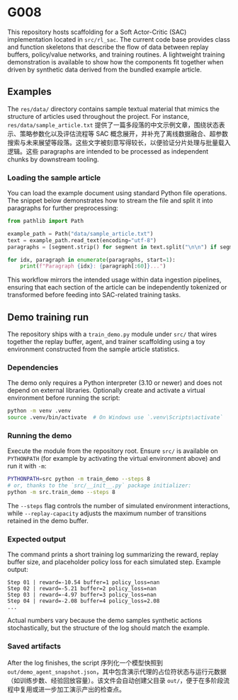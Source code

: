 # G008

This repository hosts scaffolding for a Soft Actor-Critic (SAC) implementation located in `src/rl_sac`. The current code base provides class and function skeletons that describe the flow of data between replay buffers, policy/value networks, and training routines. A lightweight training demonstration is available to show how the components fit together when driven by synthetic data derived from the bundled example article.

## Examples

The `res/data/` directory contains sample textual material that mimics the structure of articles used throughout the project. For instance, `res/data/sample_article.txt` 提供了一篇多段落的中文示例文章，围绕状态表示、策略参数化以及评估流程等 SAC 概念展开，并补充了离线数据融合、超参数搜索与未来展望等段落。这些文字被刻意写得较长，以便验证分片处理与批量载入逻辑。这些 paragraphs are intended to be processed as independent chunks by downstream tooling.

### Loading the sample article

You can load the example document using standard Python file operations. The snippet below demonstrates how to stream the file and split it into paragraphs for further preprocessing:

```python
from pathlib import Path

example_path = Path("data/sample_article.txt")
text = example_path.read_text(encoding="utf-8")
paragraphs = [segment.strip() for segment in text.split("\n\n") if segment.strip()]

for idx, paragraph in enumerate(paragraphs, start=1):
    print(f"Paragraph {idx}: {paragraph[:60]}...")
```

This workflow mirrors the intended usage within data ingestion pipelines, ensuring that each section of the article can be independently tokenized or transformed before feeding into SAC-related training tasks.

## Demo training run

The repository ships with a `train_demo.py` module under `src/` that wires together the replay buffer, agent, and trainer scaffolding using a toy environment constructed from the sample article statistics.

### Dependencies

The demo only requires a Python interpreter (3.10 or newer) and does not depend on external libraries. Optionally create and activate a virtual environment before running the script:

```bash
python -m venv .venv
source .venv/bin/activate  # On Windows use `.venv\Scripts\activate`
```

### Running the demo

Execute the module from the repository root. Ensure `src/` is available on `PYTHONPATH` (for example by activating the virtual environment above) and run it with `-m`:

```bash
PYTHONPATH=src python -m train_demo --steps 8
# or, thanks to the `src/__init__.py` package initializer:
python -m src.train_demo --steps 8
```

The `--steps` flag controls the number of simulated environment interactions, while `--replay-capacity` adjusts the maximum number of transitions retained in the demo buffer.

### Expected output

The command prints a short training log summarizing the reward, replay buffer size, and placeholder policy loss for each simulated step. Example output:

```
Step 01 | reward=-10.54 buffer=1 policy_loss=nan
Step 02 | reward=-5.21 buffer=2 policy_loss=nan
Step 03 | reward=-4.97 buffer=3 policy_loss=nan
Step 04 | reward=-2.08 buffer=4 policy_loss=2.08
...
```

Actual numbers vary because the demo samples synthetic actions stochastically, but the structure of the log should match the example.

### Saved artifacts

After the log finishes, the script 序列化一个模型快照到 `out/demo_agent_snapshot.json`，其中包含演示代理的占位符状态与运行元数据（如训练步数、经验回放容量）。该文件会自动创建父目录 `out/`，便于在多阶段流程中复用或进一步加工演示产出的检查点。
